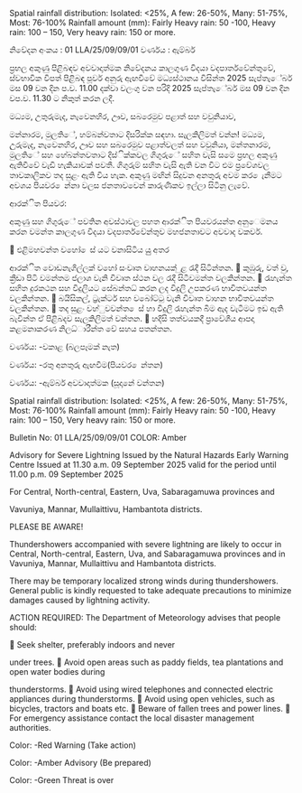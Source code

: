 Spatial rainfall distribution: Isolated: <25%, A few: 26-50%, Many: 51-75%, Most: 76-100% Rainfall amount (mm): Fairly Heavy rain: 50 -100, Heavy rain: 100 – 150, Very heavy rain: 150 or more.

නිවේදන අංකය : 01 LLA/25/09/09/01 වර්ණය : ඇම්බර්

ප්‍රභල අකුණු පිළිබඳව අවවාදාත්මක නිවේදනය කාලගුණ විදයා වදපාර්තවේන්තුවේ, ස්වභාවික විපත් පිළිබඳ පූර්ව අනුරු ඇඟවීවේ මධ්‍යස්ථානය විසින්ත 2025 සැප්තැේබර් මස 09 වන දින ප.ව. 11.00 දක්වා වලංගු වන පරිදි 2025 සැප්තැේබර් මස 09 වන දින වප.ව. 11.30 ට නිකුත් කරන ලදී.

මධ්‍යම, උතුරුමැද, නැවෙනහිර, ඌව, සබරෙමුව පළාත් සහ වවුනියාව,

මන්නාරම, මුලතිේ, හම්බන්වතාට දිසරික්ක සඳහා. සැලකිලිමත් වන්න! මධ්‍යම, උුරුමැද, නැවෙනහිර, ඌව සහ සබරෙමුව පළාත්වලත් සහ වවුනියා, මන්තනාරම, මුලතිේ සහ හේබන්තවතාට දිස්ික්කවල ගිගුරුේ සහිත වැසි සමෙ ප්‍රභල අකුණු ඇතිවීවේ වැඩි හැකියාවක් පවතී. ගිගුරුම් සහිත වැසි ඇති වන විට එම ප්‍රවේශවල තාවකාලිකව තද සුළං ඇති විය හැක. අකුණු මඟින් සිදුවන අනතුරු අවම කර ෙැනීමට අවශය පියවර ෙන්නා වලස ජනතාවවෙන් කාරුණිකව ඉල්ලා සිටිනු ලැවේ.

ආරක්ිත පියවර:

අකුණු සහ ගිගුරුේ පවතින අවස්ථාවල පහත ආරක්ිත පියවරයන්ත අනුෙමනය කරන වමන්ත කාලගුණ විදයා වදපාර්තවේන්තුව මහජනතාවට අවවාද වකවර්.

 එළිමහවන්ත වහෝ ෙස් යට වනාසිටිය යුු අතර

ආරක්ිත වොඩනැගිල්ලක් වහෝ සංවෘත වාහනයක් ුළ රැදී සිටින්තන.  කුඹුරු, වත් වු, ක්‍රීඩා පිටි වමන්තම ජලාශ වැනි විවෘත ස්ථන වල රැදී සිටීවමන්ත වලකින්තන.  රැහැන්ත සහිත දුරකථන සහ විදුලියට සේබන්තධ්‍ කරන ලද විදුලි උපකරණ භාවිතවයන්ත වලකින්තන.  බයිසිකල්, ට්‍රැක්ටර් සහ වබෝට්ටු වැනි විවෘත වාහන භාවිතවයන්ත වලකින්තන.  තද සුළං වහ්ුවවන්ත ෙස් හා විදුලි රැහැන්ත බිම ඇද වැටීමට ඉඩ ඇති බැවින්ත ඒ පිළිබදව සැලකිලිමත් වන්තන.  හදිසි තත්වයකදී ප්‍රාවේශීය ආපදා කළමනාකරණ නිලධ්‍ාරීන්ත වේ සහය පතන්තන.

වර්ණය: -වකාළ (බලපෑමක් නැත)

වර්ණය: -රතු අනතුරු ඇඟවීම(පියවර ෙන්තන)

වර්ණය: -ඇම්බර් අවවාදාත්මක (සූදානේ වන්තන)

Spatial rainfall distribution: Isolated: <25%, A few: 26-50%, Many: 51-75%, Most: 76-100% Rainfall amount (mm): Fairly Heavy rain: 50 -100, Heavy rain: 100 – 150, Very heavy rain: 150 or more.

Bulletin No: 01 LLA/25/09/09/01 COLOR: Amber

Advisory for Severe Lightning Issued by the Natural Hazards Early Warning Centre Issued at 11.30 a.m. 09 September 2025 valid for the period until 11.00 p.m. 09 September 2025

For Central, North-central, Eastern, Uva, Sabaragamuwa provinces and

Vavuniya, Mannar, Mullaittivu, Hambantota districts.

PLEASE BE AWARE!

Thundershowers accompanied with severe lightning are likely to occur in Central, North-central, Eastern, Uva, and Sabaragamuwa provinces and in Vavuniya, Mannar, Mullaittivu and Hambantota districts.

There may be temporary localized strong winds during thundershowers. General public is kindly requested to take adequate precautions to minimize damages caused by lightning activity.

ACTION REQUIRED: The Department of Meteorology advises that people should:

 Seek shelter, preferably indoors and never

under trees.  Avoid open areas such as paddy fields, tea plantations and open water bodies during

thunderstorms.  Avoid using wired telephones and connected electric appliances during thunderstorms.  Avoid using open vehicles, such as bicycles, tractors and boats etc.  Beware of fallen trees and power lines.  For emergency assistance contact the local disaster management authorities.

Color: -Red Warning (Take action)

Color: -Amber Advisory (Be prepared)

Color: -Green Threat is over